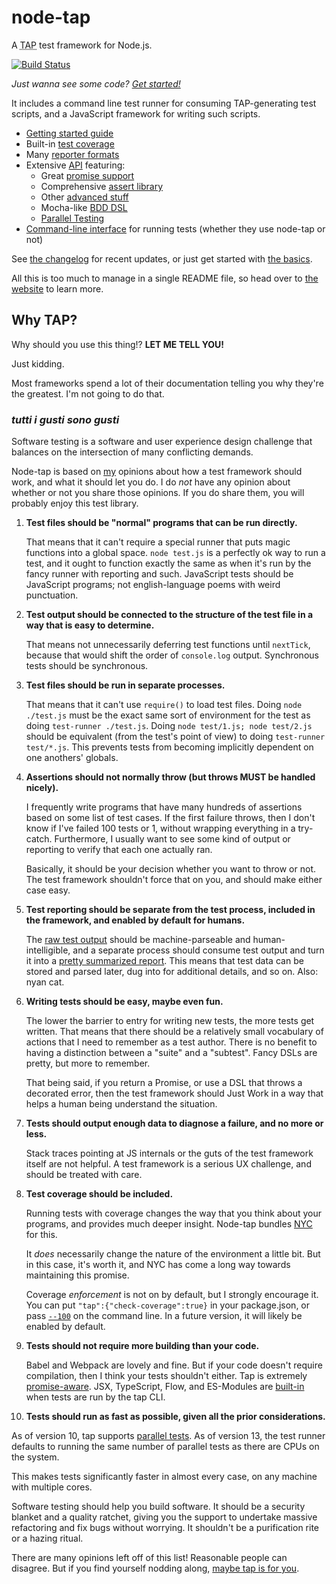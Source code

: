 # node-tap

A <abbr title="Test Anything Protocol">TAP</abbr> test framework for
Node.js.

[![Build Status](https://travis-ci.org/tapjs/node-tap.svg?branch=master)](https://travis-ci.org/tapjs/node-tap)

_Just wanna see some code? [Get started!](http://www.node-tap.org/basics/)_

It includes a command line test runner for consuming TAP-generating test
scripts, and a JavaScript framework for writing such scripts.

* [Getting started guide](http://www.node-tap.org/basics/)
* Built-in [test coverage](http://www.node-tap.org/coverage/)
* Many [reporter formats](http://www.node-tap.org/reporting/)
* Extensive [API](http://www.node-tap.org/api/) featuring:
  * Great [promise support](http://www.node-tap.org/promises/)
  * Comprehensive [assert library](http://www.node-tap.org/asserts/)
  * Other [advanced stuff](http://www.node-tap.org/advanced/)
  * Mocha-like [BDD DSL](http://www.node-tap.org/mochalike/)
  * [Parallel Testing](http://www.node-tap.org/parallel/)
* [Command-line interface](http://www.node-tap.org/cli/) for running tests
  (whether they use node-tap or not)

See [the changelog](http://www.node-tap.org/changelog/) for recent updates,
or just get started with [the basics](http://www.node-tap.org/basics/).

All this is too much to manage in a single README file, so head over to
[the website](http://www.node-tap.org/) to learn more.

## Why TAP?

Why should you use this thing!?  **LET ME TELL YOU!**

Just kidding.

Most frameworks spend a lot of their documentation telling you why they're
the greatest.  I'm not going to do that.

### <i lang="it" title="all tastes are tastes">tutti i gusti sono gusti</i>

Software testing is a software and user experience design challenge that
balances on the intersection of many conflicting demands.

Node-tap is based on [my](http://izs.me) opinions about how a test
framework should work, and what it should let you do.  I do _not_ have any
opinion about whether or not you share those opinions.  If you do share
them, you will probably enjoy this test library.

1. **Test files should be "normal" programs that can be run directly.**

   That means that it can't require a special runner that puts magic
   functions into a global space.  `node test.js` is a perfectly ok way to
   run a test, and it ought to function exactly the same as when it's run
   by the fancy runner with reporting and such.  JavaScript tests should be
   JavaScript programs; not english-language poems with weird punctuation.

2. **Test output should be connected to the structure of the test file in a
   way that is easy to determine.**

   That means not unnecessarily deferring test functions until `nextTick`,
   because that would shift the order of `console.log` output.  Synchronous
   tests should be synchronous.

3. **Test files should be run in separate processes.**

   That means that it can't use `require()` to load test files.  Doing
   `node ./test.js` must be the exact same sort of environment for the test
   as doing `test-runner ./test.js`.  Doing `node test/1.js; node
   test/2.js` should be equivalent (from the test's point of view) to doing
   `test-runner test/*.js`.  This prevents tests from becoming implicitly
   dependent on one anothers' globals.

4. **Assertions should not normally throw (but throws MUST be handled
   nicely).**

   I frequently write programs that have many hundreds of assertions based
   on some list of test cases.  If the first failure throws, then I don't
   know if I've failed 100 tests or 1, without wrapping everything in a
   try-catch.  Furthermore, I usually want to see some kind of output or
   reporting to verify that each one actually ran.

   Basically, it should be your decision whether you want to throw or not.
   The test framework shouldn't force that on you, and should make either
   case easy.

5. **Test reporting should be separate from the test process, included in
   the framework, and enabled by default for humans.**

   The [raw test output](https://www.node-tap.org/tap-format/) should be
   machine-parseable and human-intelligible, and a separate process should
   consume test output and turn it into a [pretty summarized
   report](https://www.node-tap.org/reporting/).  This means that test data
   can be stored and parsed later, dug into for additional details, and so
   on.  Also: nyan cat.

6. **Writing tests should be easy, maybe even fun.**

   The lower the barrier to entry for writing new tests, the more tests get
   written.  That means that there should be a relatively small vocabulary
   of actions that I need to remember as a test author.  There is no
   benefit to having a distinction between a "suite" and a "subtest".
   Fancy DSLs are pretty, but more to remember.

   That being said, if you return a Promise, or use a DSL that throws a
   decorated error, then the test framework should Just Work in a way that
   helps a human being understand the situation.

7. **Tests should output enough data to diagnose a failure, and no more or
   less.**

   Stack traces pointing at JS internals or the guts of the test framework
   itself are not helpful.  A test framework is a serious UX challenge, and
   should be treated with care.

8. **Test coverage should be included.**

   Running tests with coverage changes the way that you think about your
   programs, and provides much deeper insight.  Node-tap bundles
   [NYC](https://istanbul.js.org/) for this.

   It _does_ necessarily change the nature of the environment a little bit.
   But in this case, it's worth it, and NYC has come a long way towards
   maintaining this promise.

   Coverage _enforcement_ is not on by default, but I strongly encourage
   it.  You can put `"tap":{"check-coverage":true}` in your package.json,
   or pass [`--100`](https://www.node-tap.org/100/) on the command line.
   In a future version, it will likely be enabled by default.

9. **Tests should not require more building than your code.**

   Babel and Webpack are lovely and fine.  But if your code doesn't require
   compilation, then I think your tests shouldn't either.  Tap is extremely
   [promise-aware](https://www.node-tap.org/promises/).  JSX, TypeScript,
   Flow, and ES-Modules are
   [built-in](https://www.node-tap.org/using-with/) when tests are run by
   the tap CLI.

10. **Tests should run as fast as possible, given all the prior
    considerations.**

   As of version 10, tap supports [parallel
   tests](https://www.node-tap.org/parallel/).  As of version 13, the test
   runner defaults to running the same number of parallel tests as there
   are CPUs on the system.

   This makes tests significantly faster in almost every case, on any machine
   with multiple cores.

Software testing should help you build software.  It should be a security
blanket and a quality ratchet, giving you the support to undertake massive
refactoring and fix bugs without worrying.  It shouldn't be a purification
rite or a hazing ritual.

There are many opinions left off of this list!  Reasonable people can
disagree.  But if you find yourself nodding along, [maybe tap is for
you](https://www.node-tap.org/basics/).
